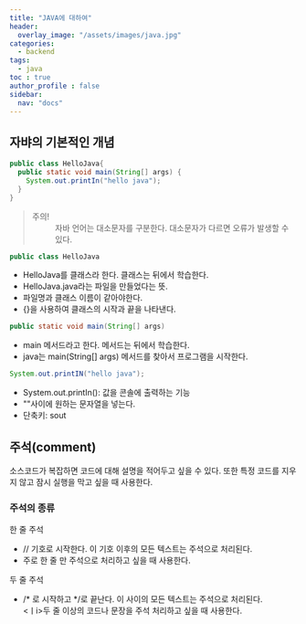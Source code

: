 ```yaml
---
title: "JAVA에 대하여"
header:
  overlay_image: "/assets/images/java.jpg"
categories:
  - backend
tags:
  - java
toc : true
author_profile : false
sidebar:
  nav: "docs"
---
```

## 자뱌의 기본적인 개념

```java
public class HelloJava{
  public static void main(String[] args) {
    System.out.printIn("hello java");
  }
}
```

<blockquote>
    <dl>
      <dt>주의!</dt>
      <dd>자바 언어는 대소문자를 구분한다. 대소문자가 다르면 오류가 발생할 수 있다.</dd>
    </dl>
</blockquote>

```java
public class HelloJava
```
<ul>
  <li>HelloJava를 클래스라 한다. 클래스는 뒤에서 학습한다.</li>
  <li>HelloJava.java라는 파일을 만들었다는 뜻.</li>
  <li>파일명과 클래스 이름이 같아야한다.</li>
  <li>{}을 사용하여 클래스의 시작과 끝을 나타낸다.</li>
</ul>

```java
public static void main(String[] args)
```
<ul>
  <li>main 메서드라고 한다. 메서드는 뒤에서 학습한다.</li>
  <li>java는 main(String[] args) 메서드를 찾아서 프로그램을 시작한다.</li>
</ul>

```java
System.out.printIN("hello java");
```
<ul>
  <li>System.out.printIn(): 값을 콘솔에 출력하는 기능</li>
  <li>""사이에 원하는 문자열을 넣는다.</li>
  <li>단축키: sout</li>
</ul>

## 주석(comment)

소스코드가 복잡하면 코드에 대해 설명을 적어두고 싶을 수 있다. 또한 특정 코드를 지우지 않고 잠시 실행을 막고 싶을 때 사용한다.

### 주석의 종류

<dl>
  <dt>한 줄 주석</dt>
</dl>
<ul>
  <li>// 기호로 시작한다. 이 기호 이후의 모든 텍스트는 주석으로 처리된다.</li>
  <li>주로 한 줄 만 주석으로 처리하고 싶을 때 사용한다.</li>
</ul>
<dl>
  <dt>두 줄 주석</dt>
</dl>
<ul>
  <li>/* 로 시작하고 */로 끝난다. 이 사이의 모든 텍스트는 주석으로 처리된다.</li>
  <ㅣi>두 줄 이상의 코드나 문장을 주석 처리하고 싶을 때 사용한다.</li>
</ul>
